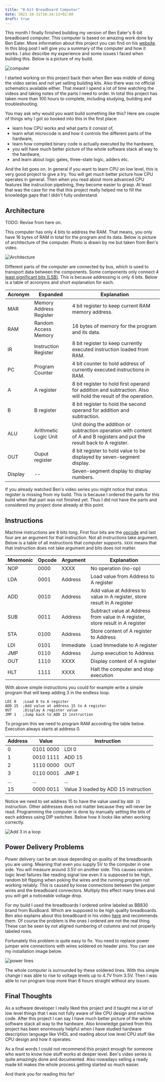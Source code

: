 ```yaml
---
title: "8-bit Breadboard Computer"
date: 2021-10-31T10:24:11+02:00
draft: true
---
```


This month I finally finished building my version of Ben Eater's 8-bit
breadboard computer. This computer is based on amazing work done by Ben Eater.
More information about this project you can find on his
[website](https://eater.net/8bit/). In this blog post I will give you a summary
of the computer and how it works.  I also describe my experience and some issues
I faced when building this.  Below is a picture of my build.

![computer](/cpu/computer.jpg)

I started working on this project back then when Ben was middle of doing the
video series and not yet selling building kits. Also there was no official
schematics available either. That meant I spend a lot of time watching the
videos and taking notes of the parts I need to order. In total this project has
taken more than 100 hours to complete, including studying, building and
troubleshooting.

You may ask why would you want build something like this? Here are couple of
things why I got so hooked into this in the first place:

* learn how CPU works and what parts it consist of,
* learn what microcode is and how it controls the different parts of the
    hardware,
* learn how compiled binary code is actually executed by the hardware,
* you will have much better picture of the whole software stack all way to the
    hardware,
* and learn about logic gates, three-state logic, adders etc.

And the list goes on. In general if you want to learn CPU on low level, this is
very good project to give a try. You will get much better picture how CPU
operates in general. Then when you read about more advanced CPU features like
instruction pipelining, they become easier to grasp. At least that was the case
for me that this project really helped me to fill the knowledge gaps that I
didn't fully understand.

## Architecture

TODO: Revise from here on.

This computer has only 4 bits to address the RAM. That means, you only have 16 bytes of
RAM in total for the program and its data. Below is picture of architecture of
the computer. Photo is drawn by me but taken from Ben's video.

![Architecture](/cpu/architecture.png)

Different parts of the computer are connected by bus, which is used to transport
data between the components. Some components only connect 4 [least
significant bits (LSB)](https://en.wikipedia.org/wiki/Bit_numbering). This is because addressing is only 4 bits. Below is a table of acronyms and short explanation
for each.

| Acronym | Expanded | Explanation |
|---|---|---|
| MAR | Memory Address Register | 4 bit register to keep current RAM memory address.
| RAM | Random Access Memory | 16 bytes of memory for the program and its data.
| IR | Instruction Register | 8 bit register to keep currently executed instruction loaded from RAM.
| PC | Program Counter | 4 bit counter to hold address of currently executed instructions in RAM.
| A | A register | 8 bit register to hold first operand for addition and subtraction. Also will hold the result of the operation.
| B | B register | 8 bit register to hold the second operand for addition and subtraction.
| ALU | Arithmetic Logic Unit | Unit doing the addition or subtraction operation with content of A and B registers and put the result back to A register.
| OUT | Ouput register | 8 bit register to hold value to be displayed by seven-segment display.
| Display | -- | Seven-segment display to display numbers.

If you already watched Ben's video series you might notice that status register
is missing from my build. This is because I ordered the parts for this build
when that part was not finished yet. Thus I did not have the parts and
considered my project done already at this point.

## Instructions

Machine instructions are 8 bits long. First four bits are the
[opcode](https://en.wikipedia.org/wiki/Opcode) and last four are an argument for
that instruction. Not all instructions take argument. Below is a table of all
instructions that computer supports. `XXXX` means that that instruction does not
take argument and bits does not matter.

| Mnemonic | Opcode | Argument | Explanation |
|---|---|---|---|
| NOP | 0000 | XXXX | No operation (no-op) |
| LDA | 0001 | Address | Load value from Address to A register |
| ADD | 0010 | Address | Add value at Address to value in A register, store result in A register |
| SUB | 0011 | Address | Subtract value at Address from value in A register, store result in A register |
| STA | 0100 | Address | Store content of A register to Address |
| LDI | 0101 | Immediate | Load Immediate to A register |
| JMP | 0110 | Address | Jump execution to Address |
| OUT | 1110 | XXXX | Display content of A register  |
| HLT | 1111 | XXXX | Halt the computer and stop execution |

With above simple instructions you could for example write a simple program
that will keep adding 3 in the endless loop.

```
LDI 0   ;Load 0 to A register
ADD 15  ;Add value at address 15 to A register
OUT     ;Display A register value
JMP 1   ;Jump back to ADD 15 instruction
```

To program this we need to program RAM according the table below.
Execution always starts at address 0.

| Address | Value | Instruction |
|---|---|---|
| 0 | 0101 0000 | LDI 0 |
| 1 | 0010 1111 | ADD 15 |
| 2 | 1110 0000 | OUT |
| 3 | 0110 0001 | JMP 1 |
| ... | ... | ... |
| 15 | 0000 0011 | Value 3 loaded by ADD 15 instruction |

Notice we need to set address 15 to have the value used by `ADD 15` instruction.
Other addresses does not matter because they will never be read. Programming the
computer is done by manually setting the bits of each address using DIP switches. Below how it looks like when working correctly.

![Add 3 in a loop](/cpu/add3.gif)

## Power Delivery Problems

Power delivery can be an issue depending on quality of the breadboards you are
using. Meaning that even you supply 5V to the computer in one side. You will measure
around 3.5V on another side. This causes random logic level
failures like reading signal low even it is supposed to be high, random bit
flipping when poking the wires and the running program not working
reliably. This is caused
by loose connections between the jumper wires and the breadboard connectors.
Multiply this effect many times and you will get a noticeable voltage drop.

For my build I used the breadboards I ordered online labeled as BB830 brand from
BusBoard. Which are supposed to be high quality breadboards. Ben also explains about this breadboard in his video
[here](https://youtu.be/HtFro0UKqkk?t=794) and recommends them. Of course the
problem is the ones I ordered are not the real thing. These can be seen by not
aligned numbering of columns and not properly labeled rows.

Fortunately this problem is quite easy to fix. You need to replace
power jumper wire connections with wires soldered on header pins. You can see my
installation image below.

![power lines](/cpu/power-wires.jpg)

The whole computer is surrounded by these soldered lines. With this simple
change I was able to rise to voltage levels up to 4.7V from 3.5V. Then I was
able to run program loop more than 8 hours straight without any issues.

## Final Thoughts

As a software developer I really liked this project and it taught me a lot of
low level things that I was not fully aware of like CPU design and machine code.
After this project I can say I have much better picture of the whole software
stack all way to the hardware. Also knowledge gained from this project has been
enormously helpful when I have studied hardware description language like VHDL
and reading about low level CPU stuff like CPU design and how it operates.

As a final words I could not recommend this project enough for someone who want
to know how stuff works at deeper level. Ben's video series is quite amazingly
done and documented. Also nowadays selling a ready made kit makes the whole
process getting started so much easier.

And thank you for reading this far!
